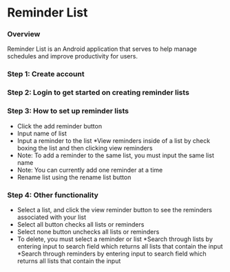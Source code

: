 # Reminder List 
### Overview
Reminder List is an Android application that serves to help manage schedules and improve productivity for users. 
### Step 1: Create account
### Step 2: Login to get started on creating reminder lists
### Step 3: How to set up reminder lists
* Click the add reminder button
* Input name of list
* Input a reminder to the list
*View reminders inside of a list by check boxing the list and then clicking view reminders
* Note: To add a reminder to the same list, you must input the same list name
* Note: You can currently add one reminder at a time
* Rename list using the rename list button
### Step 4: Other functionality
* Select a list, and click the view reminder button to see the reminders associated with your list
* Select all button checks all lists or reminders
* Select none button unchecks all lists or reminders
* To delete, you must select a reminder or list
*Search through lists by entering input to search field which returns all lists that contain the input
*Search through reminders by entering input to search field which returns all lists that contain the input




